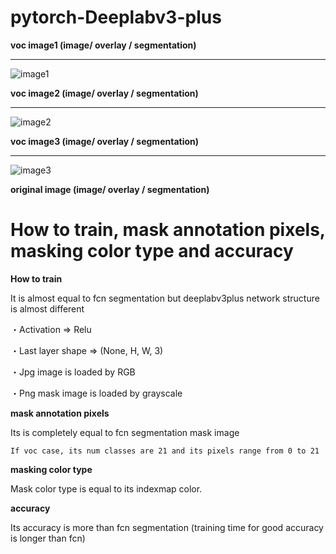 # pytorch-Deeplabv3-plus

<b>voc image1 (image/ overlay / segmentation)</b><hr>

![image1](https://user-images.githubusercontent.com/48679574/74228714-5df88f00-4d04-11ea-898d-7b0a0dd67375.png)

<b>voc image2 (image/ overlay / segmentation)</b><hr>

![image2](https://user-images.githubusercontent.com/48679574/74228918-bcbe0880-4d04-11ea-8c92-36eb8e41705c.png)


<b>voc image3 (image/ overlay / segmentation)</b><hr>

![image3](https://user-images.githubusercontent.com/48679574/74228936-c47dad00-4d04-11ea-82bd-7bccfe8b48a9.png)

<b>original image (image/ overlay / segmentation)</b>

# How to train, mask annotation pixels, masking color type and accuracy

<b>How to train</b>

It is almost equal to fcn segmentation but deeplabv3plus network structure is almost different

・Activation => Relu

・Last layer shape => (None, H, W, 3)

・Jpg image is loaded by RGB

・Png mask image is loaded by grayscale

<b>mask annotation pixels</b>

Its is completely equal to fcn segmentation mask image

```If voc case, its num classes are 21 and its pixels range from 0 to 21```

<b>masking color type</b>

Mask color type is equal to its indexmap color.

<b>accuracy</b>

Its accuracy is more than fcn segmentation (training time for good accuracy is longer than fcn)
